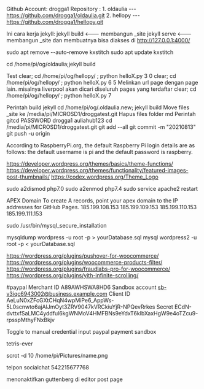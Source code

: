 Github Account: drogga1
Repository :
    1. oldaulia --- https://github.com/drogga1/oldaulia.git
    2. hellopy  --- https://github.com/drogga1/hellopy.git


Ini cara kerja jekyll: 
    jekyll build <--- membangun _site
    jekyll serve <--- membangun _site dan membuatnya bisa diakses di http://127.0.0.1:4000/
    
sudo apt remove --auto-remove kxstitch
sudo apt update kxstitch

cd /home/pi/og/oldaulia;jekyll build

Test
    clear; cd /home/pi/og/hellopy/ ; python helloX.py 3 0
    clear; cd /home/pi/og/hellopy/ ; python helloX.py 6 5
Melinkan url page dengan page lain.
misalnya liverpool akan dicari diseluruh pages yang terdaftar
    clear; cd /home/pi/og/hellopy/ ; python helloX.py 7

Perintah build jekyll
    cd /home/pi/og/.oldaulia.new; jekyll build
    Move files _site ke /media/pi/MICROSD1/droggatest.git
    Hapus files folder md
Perintah gitcd
    PASSWORD drogga1 auliahub123
    cd /media/pi/MICROSD1/droggatest.git
    git add --all
    git commit -m "20210813"
    git push -u origin
    
According to RaspberryPi.org, the default Raspberry Pi login details are as follows: the default username is pi and the default password is raspberry.


https://developer.wordpress.org/themes/basics/theme-functions/
https://developer.wordpress.org/themes/functionality/featured-images-post-thumbnails/
https://codex.wordpress.org/Theme_Logo


sudo a2dismod php7.0
sudo a2enmod php7.4
sudo service apache2 restart


APEX Domain
To create A records, point your apex domain to the IP addresses for GitHub Pages.
185.199.108.153
185.199.109.153
185.199.110.153
185.199.111.153


sudo /usr/bin/mysql_secure_installation

mysqldump wordpress -u root -p > yourDatabase.sql
mysql wordpress2 -u root -p < yourDatabase.sql


https://wordpress.org/plugins/pushover-for-woocommerce/
https://wordpress.org/plugins/woocommerce-products-filter/
https://wordpress.org/plugins/fraudlabs-pro-for-woocommerce/
https://wordpress.org/plugins/yith-infinite-scrolling/





#paypal
Merchant ID A89AWHSWA8HD6
Sandbox account sb-v3iqc6943002@business.example.com
Client ID AeLuN0xZFcGXtCHqN4wpMiPe6_AppWs-5L0scnwto6ajAlJmOyt3ZRV9047kVRCkiuYjR-NPQevRrkes
Secret ECdN-dvttxfSaLMC4yddful6kgWNMoV4HMFBNs9eYdxT6klbXaxHgW9e4oTZcu9-rpsspMthyFNxBkjv




Toggle to manual credential input paypal payment sandbox

tetris-ever

scrot -d 10 /home/pi/Pictures/name.png



telpon socialchat 542215677768

menonaktifkan guttenberg di editor post page

